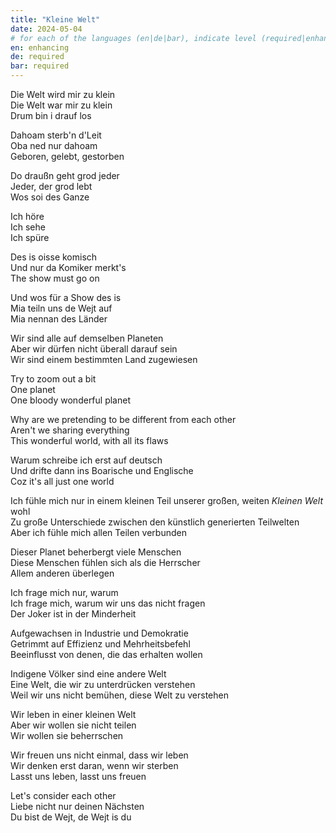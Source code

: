 ```yaml
---
title: "Kleine Welt"
date: 2024-05-04
# for each of the languages (en|de|bar), indicate level (required|enhancing|minor|none)
en: enhancing
de: required
bar: required
---
```

Die Welt wird mir zu klein  
Die Welt war mir zu klein  
Drum bin i drauf los

Dahoam sterb'n d'Leit  
Oba ned nur dahoam  
Geboren, gelebt, gestorben

Do draußn geht grod jeder   
Jeder, der grod lebt  
Wos soi des Ganze

Ich höre  
Ich sehe  
Ich spüre

Des is oisse komisch  
Und nur da Komiker merkt's  
The show must go on

Und wos für a Show des is  
Mia teiln uns de Wejt auf  
Mia nennan des Länder

Wir sind alle auf demselben Planeten  
Aber wir dürfen nicht überall darauf sein  
Wir sind einem bestimmten Land zugewiesen

Try to zoom out a bit  
One planet  
One bloody wonderful planet

Why are we pretending to be different from each other  
Aren't we sharing everything  
This wonderful world, with all its flaws

Warum schreibe ich erst auf deutsch  
Und drifte dann ins Boarische und Englische  
Coz it's all just one world

Ich fühle mich nur in einem kleinen Teil unserer großen, weiten *Kleinen Welt* wohl  
Zu große Unterschiede zwischen den künstlich generierten Teilwelten  
Aber ich fühle mich allen Teilen verbunden

Dieser Planet beherbergt viele Menschen  
Diese Menschen fühlen sich als die Herrscher  
Allem anderen überlegen

Ich frage mich nur, warum  
Ich frage mich, warum wir uns das nicht fragen  
Der Joker ist in der Minderheit

Aufgewachsen in Industrie und Demokratie  
Getrimmt auf Effizienz und Mehrheitsbefehl  
Beeinflusst von denen, die das erhalten wollen

Indigene Völker sind eine andere Welt  
Eine Welt, die wir zu unterdrücken verstehen  
Weil wir uns nicht bemühen, diese Welt zu verstehen

Wir leben in einer kleinen Welt  
Aber wir wollen sie nicht teilen  
Wir wollen sie beherrschen

Wir freuen uns nicht einmal, dass wir leben  
Wir denken erst daran, wenn wir sterben  
Lasst uns leben, lasst uns freuen

Let's consider each other  
Liebe nicht nur deinen Nächsten  
Du bist de Wejt, de Wejt is du